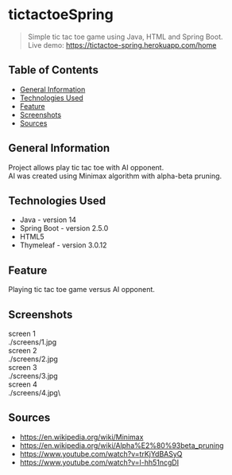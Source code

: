 # tictactoeSpring

> Simple tic tac toe game using Java, HTML and Spring Boot.\
> Live demo: https://tictactoe-spring.herokuapp.com/home

## Table of Contents
* [General Information](#genera-information)
* [Technologies Used](#technologies-used)
* [Feature](#feature)
* [Screenshots](#screenshots)
* [Sources](#sources)

## General Information
Project allows play tic tac toe with AI opponent.\
AI was created using Minimax algorithm with alpha-beta pruning.

## Technologies Used
- Java - version 14
- Spring Boot - version 2.5.0
- HTML5
- Thymeleaf - version 3.0.12

## Feature
Playing tic tac toe game versus AI opponent.

## Screenshots
screen 1\
./screens/1.jpg\
screen 2\
./screens/2.jpg\
screen 3\
./screens/3.jpg\
screen 4\
./screens/4.jpg\

## Sources
- https://en.wikipedia.org/wiki/Minimax
- https://en.wikipedia.org/wiki/Alpha%E2%80%93beta_pruning
- https://www.youtube.com/watch?v=trKjYdBASyQ
- https://www.youtube.com/watch?v=l-hh51ncgDI